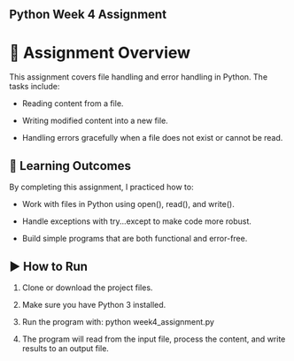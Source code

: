## Python Week 4 Assignment

# 📌 Assignment Overview

This assignment covers file handling and error handling in Python. The tasks include:

* Reading content from a file.

* Writing modified content into a new file.

* Handling errors gracefully when a file does not exist or cannot be read.

## 🎯 Learning Outcomes

By completing this assignment, I practiced how to:

* Work with files in Python using open(), read(), and write().

* Handle exceptions with try...except to make code more robust.

* Build simple programs that are both functional and error-free.

## ▶️ How to Run

1. Clone or download the project files.

2. Make sure you have Python 3 installed.

3. Run the program with:
python week4_assignment.py

4. The program will read from the input file, process the content, and write results to an output file.
